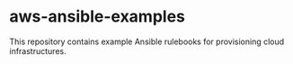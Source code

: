 # aws-ansible-examples

This repository contains example Ansible rulebooks for provisioning cloud infrastructures.
